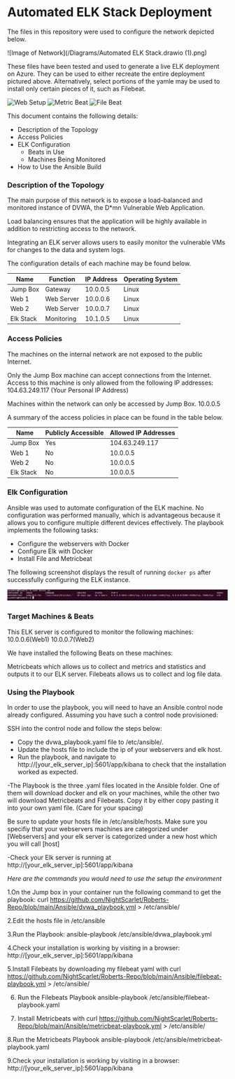 
# Automated ELK Stack Deployment

The files in this repository were used to configure the network depicted below.

![Image of Network](/Diagrams/Automated ELK Stack.drawio (1).png)

These files have been tested and used to generate a live ELK deployment on Azure. They can be used to either recreate the entire deployment pictured above. Alternatively, select portions of the yamle may be used to install only certain pieces of it, such as Filebeat.

![Web Setup](/Ansible/my_playbook.yml)
![Metric Beat](/Ansible/metricbeat-playbook.yml)
![File Beat](/Ansible/filebeat_playbook.yml)

This document contains the following details:
- Description of the Topology
- Access Policies
- ELK Configuration
  - Beats in Use
  - Machines Being Monitored
- How to Use the Ansible Build


### Description of the Topology

The main purpose of this network is to expose a load-balanced and monitored instance of DVWA, the D*mn Vulnerable Web Application.

Load balancing ensures that the application will be highly available in addition to restricting access to the network.


Integrating an ELK server allows users to easily monitor the vulnerable VMs for changes to the data and system logs.


The configuration details of each machine may be found below.

| Name     | Function | IP Address | Operating System |
|----------|----------|------------|------------------|
| Jump Box | Gateway  | 10.0.0.5   | Linux            |
| Web 1    |Web Server| 10.0.0.6   | Linux            |
| Web 2    |Web Server| 10.0.0.7   | Linux            |
| Elk Stack|Monitoring| 10.1.0.5   | Linux            |

### Access Policies

The machines on the internal network are not exposed to the public Internet. 

Only the Jump Box machine can accept connections from the Internet. Access to this machine is only allowed from the following IP addresses: 
104.63.249.117
(Your Personal IP Address)

Machines within the network can only be accessed by Jump Box.
10.0.0.5

A summary of the access policies in place can be found in the table below.

| Name     | Publicly Accessible | Allowed IP Addresses |
|----------|---------------------|----------------------|
| Jump Box | Yes                 | 104.63.249.117       |
| Web 1    | No                  | 10.0.0.5             |
| Web 2    | No                  | 10.0.0.5             |
  Elk Stack| No                  | 10.0.0.5             |
### Elk Configuration

Ansible was used to automate configuration of the ELK machine. No configuration was performed manually, which is advantageous because it allows you to configure multiple different devices effectively.
The playbook implements the following tasks:
- Configure the webservers with Docker
- Configure Elk with Docker
- Install File and Metricbeat

The following screenshot displays the result of running `docker ps` after successfully configuring the ELK instance.

![Elk ps output](/Images/Elk.png)

### Target Machines & Beats
This ELK server is configured to monitor the following machines:
10.0.0.6(Web1)
10.0.0.7(Web2)

We have installed the following Beats on these machines:

Metricbeats which allows us to collect and metrics and statistics and outputs it to our ELK server.
Filebeats allows us to collect and log file data.


### Using the Playbook
In order to use the playbook, you will need to have an Ansible control node already configured. Assuming you have such a control node provisioned: 

SSH into the control node and follow the steps below:
- Copy the dvwa_playbook.yaml file to /etc/ansible/.
- Update the hosts file to include the ip of your webservers and elk host.
- Run the playbook, and navigate to http://[your_elk_server_ip]:5601/app/kibana
 to check that the installation worked as expected.


-The Playbook is the three .yaml files located in the Ansible folder. One of them will download docker and elk on your machines, while the other two will download Metricbeats and Filebeats. Copy it by either copy pasting it into your own yaml file. (Care for your spacing)
 
Be sure to update your hosts file in /etc/ansible/hosts. Make sure you specifiy that your webservers machines are categorized under [Webservers] and your elk server is categorized under a new host which you will call [host]

-Check your Elk server is running at http://[your_elk_server_ip]:5601/app/kibana

_Here are the commands you would need to use the setup the environment_

1.On the Jump box in your container run the following command to get the playbook: curl https://github.com/NightScarlet/Roberts-Repo/blob/main/Ansible/dvwa_playbook.yml > /etc/ansible/

2.Edit the hosts file in /etc/ansible

3.Run the Playbook: ansible-playbook /etc/ansible/dvwa_playbook.yml

4.Check your installation is working by visiting in a browser: http://[your_elk_server_ip]:5601/app/kibana

5.Install Filebeats by downloading my filebeat yaml with curl https://github.com/NightScarlet/Roberts-Repo/blob/main/Ansible/filebeat-playbook.yml > /etc/ansible/

6. Run the Filebeats Playbook ansible-playbook /etc/ansible/filebeat-playbook.yaml

7. Install Metricbeats with curl https://github.com/NightScarlet/Roberts-Repo/blob/main/Ansible/metricbeat-playbook.yml > /etc/ansible/

8.Run the Metricbeats Playbook ansible-playbook /etc/ansible/metricbeat-playbook.yaml

9.Check your installation is working by visiting in a browser: http://[your_elk_server_ip]:5601/app/kibana
